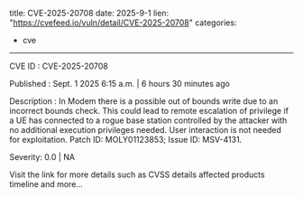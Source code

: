  
title: CVE-2025-20708
date: 2025-9-1
lien: "https://cvefeed.io/vuln/detail/CVE-2025-20708"
categories:
  - cve
---

CVE ID : CVE-2025-20708

Published :  Sept. 1
2025
6:15 a.m. | 6 hours
30 minutes ago

Description : In Modem
there is a possible out of bounds write due to an incorrect bounds check. This could lead to remote escalation of privilege
if a UE has connected to a rogue base station controlled by the attacker
with no additional execution privileges needed. User interaction is not needed for exploitation. Patch ID: MOLY01123853; Issue ID: MSV-4131.

Severity: 0.0 | NA

Visit the link for more details
such as CVSS details
affected products
timeline
and more...
